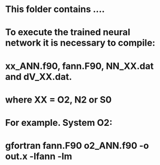 # This folder contains  ....
#
# To execute the trained neural network it is necessary to compile:
# xx_ANN.f90, fann.F90, NN_XX.dat and dV_XX.dat.
# where XX = O2, N2 or S0
#
# For example. System O2:
# gfortran fann.F90 o2_ANN.f90 -o out.x -lfann -lm
